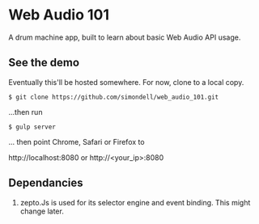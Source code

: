 # Web Audio 101

A drum machine app, built to learn about basic Web Audio API usage.

## See the demo

Eventually this'll be hosted somewhere. For now, clone to a local copy.

`$ git clone https://github.com/simondell/web_audio_101.git`

...then run

`$ gulp server`

... then point Chrome, Safari or Firefox to

http://localhost:8080 or http://<your_ip>:8080


## Dependancies

1. zepto.Js is used for its selector engine and event binding. This might change later.

